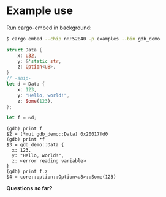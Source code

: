 # Example use
Run cargo-embed in background:
```bash
$ cargo embed --chip nRF52840 -p examples --bin gdb_demo
```

```rust
struct Data {
    x: u32,
    y: &'static str,
    z: Option<u8>,
}
// -snip-
let d = Data {
    x: 123,
    y: "Hello, world!",
    z: Some(123),
};

let f = &d;
```

```gdb
(gdb) print f
$2 = (*mut gdb_demo::Data) 0x20017fd0
(gdb) print *f
$3 = gdb_demo::Data {
  x: 123,
  y: "Hello, world!",
  z: <error reading variable>
}
(gdb) print f.z
$4 = core::option::Option<u8>::Some(123)
```

**Questions so far?**